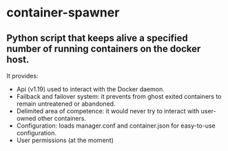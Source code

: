 # container-spawner
## Python script that keeps alive a specified number of running containers on the docker host.
It provides:
  * Api (v1.19) used to interact with the Docker daemon.
  * Failback and failover system: it prevents from ghost exited containers to remain untreatened or abandoned.
  * Delimited area of competence: it would never try to interact with user-owned other containers.
  * Configuration: loads manager.conf and container.json for easy-to-use configuration.
  * User permissions (at the moment)
